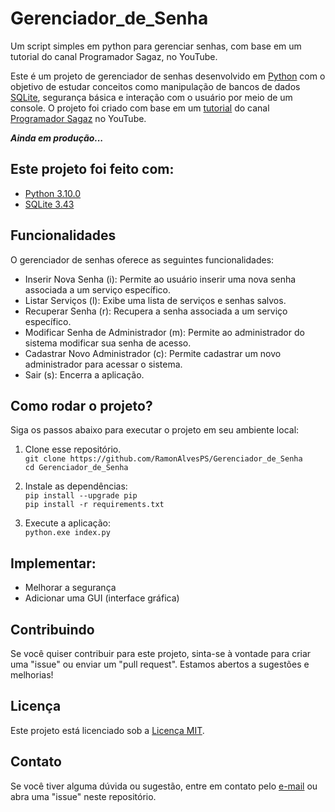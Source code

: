# Gerenciador_de_Senha
 Um script simples em python para gerenciar senhas, com base em um tutorial do canal Programador Sagaz, no YouTube.

 Este é um projeto de gerenciador de senhas desenvolvido em [Python](https://www.python.org/) com o objetivo de estudar conceitos como manipulação de bancos de dados [SQLite](https://docs.python.org/3/library/sqlite3.html), segurança básica e interação com o usuário por meio de um console. O projeto foi criado com base em um [tutorial](https://www.youtube.com/watch?v=UV8EBsnU-GQ) do canal [Programador Sagaz](https://www.youtube.com/@ProgramadorSagaz) no YouTube.
 
 ***Ainda em produção...***

## Este projeto foi feito com:
- [Python 3.10.0](https://www.python.org/)
- [SQLite 3.43](https://docs.python.org/3/library/sqlite3.html)

## Funcionalidades
 O gerenciador de senhas oferece as seguintes funcionalidades:
- Inserir Nova Senha (i): Permite ao usuário inserir uma nova senha associada a um serviço específico.
- Listar Serviços (l): Exibe uma lista de serviços e senhas salvos.
- Recuperar Senha (r): Recupera a senha associada a um serviço específico.
- Modificar Senha de Administrador (m): Permite ao administrador do sistema modificar sua senha de acesso.
- Cadastrar Novo Administrador (c): Permite cadastrar um novo administrador para acessar o sistema.
- Sair (s): Encerra a aplicação.

## Como rodar o projeto?
  Siga os passos abaixo para executar o projeto em seu ambiente local:

  1. Clone esse repositório.
    <br/>```git clone https://github.com/RamonAlvesPS/Gerenciador_de_Senha```
    <br/>```cd Gerenciador_de_Senha```

  3. Instale as dependências:
    <br/>```pip install --upgrade pip```
    <br/>```pip install -r requirements.txt```

  5. Execute a aplicação:
    <br/>```python.exe index.py```

## Implementar:
- Melhorar a segurança
- Adicionar uma GUI (interface gráfica)

## Contribuindo
  Se você quiser contribuir para este projeto, sinta-se à vontade para criar uma "issue" ou enviar um "pull request". Estamos abertos a sugestões e melhorias!

## Licença
  Este projeto está licenciado sob a [Licença MIT](https://github.com/RamonAlvesPS/Gerenciador_de_Senha/blob/main/LICENSE).

## Contato
  Se você tiver alguma dúvida ou sugestão, entre em contato pelo [e-mail](ramon.alves.ps@gmail.com) ou abra uma "issue" neste repositório.

